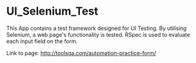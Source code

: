 # UI_Selenium_Test
This App contains a test framework designed for UI Testing. By utilising Selenium, a web page's functionality is tested. RSpec is used to evaluate each input field on the form.

Link to page: http://toolsqa.com/automation-practice-form/
